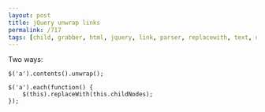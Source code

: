 ```yaml
---
layout: post
title: jQuery unwrap links
permalink: /717
tags: [child, grabber, html, jquery, link, parser, replacewith, text, unwrap]
---
```


Two ways:

    $('a').contents().unwrap();

    $('a').each(function() {
        $(this).replaceWith(this.childNodes);
    });
